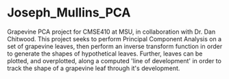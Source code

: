 # Joseph_Mullins_PCA
Grapevine PCA project for CMSE410 at MSU, in collaboration with Dr. Dan Chitwood.
This project seeks to perform Principal Component Analysis on a set of grapevine leaves, then perform an inverse transform function in order to generate the shapes of hypothetical leaves.  Further, leaves can be plotted, and overplotted, along a computed 'line of development' in order to track the shape of a grapevine leaf through it's development.
